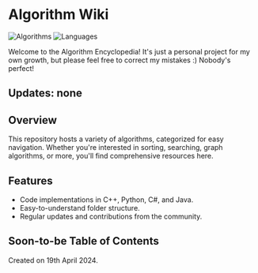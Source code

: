 # Algorithm Wiki

![Algorithms](https://img.shields.io/badge/Algorithms-Wikipedia-blue)
![Languages](https://img.shields.io/badge/Languages-C++%20|%20Python%20|%20C%23%20|%20Java-green)

Welcome to the Algorithm Encyclopedia! 
It's just a personal project for my own growth, but please feel free to correct my mistakes :) Nobody's perfect!

## Updates: none

## Overview

This repository hosts a variety of algorithms, categorized for easy navigation. Whether you're interested in sorting, searching, graph algorithms, or more, you'll find comprehensive resources here. 

## Features

- Code implementations in C++, Python, C#, and Java.
- Easy-to-understand folder structure.
- Regular updates and contributions from the community.

## Soon-to-be Table of Contents

Created on 19th April 2024.
